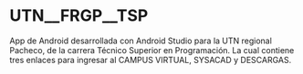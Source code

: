 # UTN__FRGP__TSP
App de Android desarrollada con Android Studio para la UTN regional Pacheco, de la carrera Técnico Superior en Programación.
La cual contiene tres enlaces para ingresar al CAMPUS VIRTUAL, SYSACAD y DESCARGAS.
